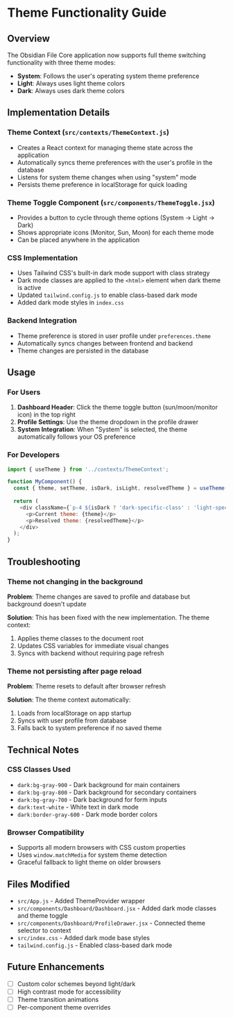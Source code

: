 # Theme Functionality Guide

## Overview
The Obsidian File Core application now supports full theme switching functionality with three theme modes:
- **System**: Follows the user's operating system theme preference
- **Light**: Always uses light theme colors
- **Dark**: Always uses dark theme colors

## Implementation Details

### Theme Context (`src/contexts/ThemeContext.js`)
- Creates a React context for managing theme state across the application
- Automatically syncs theme preferences with the user's profile in the database
- Listens for system theme changes when using "system" mode
- Persists theme preference in localStorage for quick loading

### Theme Toggle Component (`src/components/ThemeToggle.jsx`)
- Provides a button to cycle through theme options (System → Light → Dark)
- Shows appropriate icons (Monitor, Sun, Moon) for each theme mode
- Can be placed anywhere in the application

### CSS Implementation
- Uses Tailwind CSS's built-in dark mode support with class strategy
- Dark mode classes are applied to the `<html>` element when dark theme is active
- Updated `tailwind.config.js` to enable class-based dark mode
- Added dark mode styles in `index.css`

### Backend Integration
- Theme preference is stored in user profile under `preferences.theme`
- Automatically syncs changes between frontend and backend
- Theme changes are persisted in the database

## Usage

### For Users
1. **Dashboard Header**: Click the theme toggle button (sun/moon/monitor icon) in the top right
2. **Profile Settings**: Use the theme dropdown in the profile drawer
3. **System Integration**: When "System" is selected, the theme automatically follows your OS preference

### For Developers
```javascript
import { useTheme } from '../contexts/ThemeContext';

function MyComponent() {
  const { theme, setTheme, isDark, isLight, resolvedTheme } = useTheme();
  
  return (
    <div className={`p-4 ${isDark ? 'dark-specific-class' : 'light-specific-class'}`}>
      <p>Current theme: {theme}</p>
      <p>Resolved theme: {resolvedTheme}</p>
    </div>
  );
}
```

## Troubleshooting

### Theme not changing in the background
**Problem**: Theme changes are saved to profile and database but background doesn't update

**Solution**: This has been fixed with the new implementation. The theme context:
1. Applies theme classes to the document root
2. Updates CSS variables for immediate visual changes
3. Syncs with backend without requiring page refresh

### Theme not persisting after page reload
**Problem**: Theme resets to default after browser refresh

**Solution**: The theme context automatically:
1. Loads from localStorage on app startup
2. Syncs with user profile from database
3. Falls back to system preference if no saved theme

## Technical Notes

### CSS Classes Used
- `dark:bg-gray-900` - Dark background for main containers
- `dark:bg-gray-800` - Dark background for secondary containers  
- `dark:bg-gray-700` - Dark background for form inputs
- `dark:text-white` - White text in dark mode
- `dark:border-gray-600` - Dark mode border colors

### Browser Compatibility
- Supports all modern browsers with CSS custom properties
- Uses `window.matchMedia` for system theme detection
- Graceful fallback to light theme on older browsers

## Files Modified
- `src/App.js` - Added ThemeProvider wrapper
- `src/components/Dashboard/Dashboard.jsx` - Added dark mode classes and theme toggle
- `src/components/Dashboard/ProfileDrawer.jsx` - Connected theme selector to context
- `src/index.css` - Added dark mode base styles
- `tailwind.config.js` - Enabled class-based dark mode

## Future Enhancements
- [ ] Custom color schemes beyond light/dark
- [ ] High contrast mode for accessibility
- [ ] Theme transition animations
- [ ] Per-component theme overrides